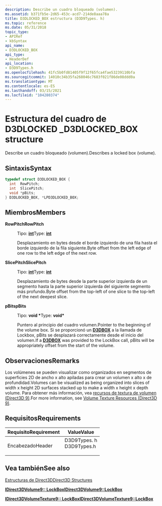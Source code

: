 ```yaml
---
description: Describe un cuadro bloqueado (volumen).
ms.assetid: b371fb5e-2d65-453c-acd7-214de8aaa78a
title: D3DLOCKED_BOX estructura (D3D9Types. h)
ms.topic: reference
ms.date: 05/31/2018
topic_type:
- APIRef
- kbSyntax
api_name:
- D3DLOCKED_BOX
api_type:
- HeaderDef
api_location:
- D3D9Types.h
ms.openlocfilehash: 41fc5b0fd81405f9f12f65fca4fae53239110bfa
ms.sourcegitcommit: 14010c34b35fa268046c7683f021f86de08ddd0a
ms.translationtype: MT
ms.contentlocale: es-ES
ms.lasthandoff: 03/15/2021
ms.locfileid: "104280374"
---
```

# <a name="d3dlocked_box-structure"></a><span data-ttu-id="d8b05-103">Estructura del cuadro de D3DLOCKED \_</span><span class="sxs-lookup"><span data-stu-id="d8b05-103">D3DLOCKED\_BOX structure</span></span>

<span data-ttu-id="d8b05-104">Describe un cuadro bloqueado (volumen).</span><span class="sxs-lookup"><span data-stu-id="d8b05-104">Describes a locked box (volume).</span></span>

## <a name="syntax"></a><span data-ttu-id="d8b05-105">Sintaxis</span><span class="sxs-lookup"><span data-stu-id="d8b05-105">Syntax</span></span>


```C++
typedef struct D3DLOCKED_BOX {
  int  RowPitch;
  int  SlicePitch;
  void *pBits;
} D3DLOCKED_BOX, *LPD3DLOCKED_BOX;
```



## <a name="members"></a><span data-ttu-id="d8b05-106">Miembros</span><span class="sxs-lookup"><span data-stu-id="d8b05-106">Members</span></span>

<dl> <dt>

<span data-ttu-id="d8b05-107">**RowPitch**</span><span class="sxs-lookup"><span data-stu-id="d8b05-107">**RowPitch**</span></span>
</dt> <dd>

<span data-ttu-id="d8b05-108">Tipo: **[ **int**](../winprog/windows-data-types.md)**</span><span class="sxs-lookup"><span data-stu-id="d8b05-108">Type: **[**int**](../winprog/windows-data-types.md)**</span></span>

</dd> <dd>

<span data-ttu-id="d8b05-109">Desplazamiento en bytes desde el borde izquierdo de una fila hasta el borde izquierdo de la fila siguiente.</span><span class="sxs-lookup"><span data-stu-id="d8b05-109">Byte offset from the left edge of one row to the left edge of the next row.</span></span>

</dd> <dt>

<span data-ttu-id="d8b05-110">**SlicePitch**</span><span class="sxs-lookup"><span data-stu-id="d8b05-110">**SlicePitch**</span></span>
</dt> <dd>

<span data-ttu-id="d8b05-111">Tipo: **[ **int**](../winprog/windows-data-types.md)**</span><span class="sxs-lookup"><span data-stu-id="d8b05-111">Type: **[**int**](../winprog/windows-data-types.md)**</span></span>

</dd> <dd>

<span data-ttu-id="d8b05-112">Desplazamiento de bytes desde la parte superior izquierda de un segmento hasta la parte superior izquierda del siguiente segmento más profundo.</span><span class="sxs-lookup"><span data-stu-id="d8b05-112">Byte offset from the top-left of one slice to the top-left of the next deepest slice.</span></span>

</dd> <dt>

<span data-ttu-id="d8b05-113">**pBits**</span><span class="sxs-lookup"><span data-stu-id="d8b05-113">**pBits**</span></span>
</dt> <dd>

<span data-ttu-id="d8b05-114">Tipo: **void \***</span><span class="sxs-lookup"><span data-stu-id="d8b05-114">Type: **void\***</span></span>

</dd> <dd>

<span data-ttu-id="d8b05-115">Puntero al principio del cuadro volumen.</span><span class="sxs-lookup"><span data-stu-id="d8b05-115">Pointer to the beginning of the volume box.</span></span> <span data-ttu-id="d8b05-116">Si se proporcionó un [**D3DBOX**](d3dbox.md) a la llamada de Lockbox, pBits se desplazará correctamente desde el inicio del volumen.</span><span class="sxs-lookup"><span data-stu-id="d8b05-116">If a [**D3DBOX**](d3dbox.md) was provided to the LockBox call, pBits will be appropriately offset from the start of the volume.</span></span>

</dd> </dl>

## <a name="remarks"></a><span data-ttu-id="d8b05-117">Observaciones</span><span class="sxs-lookup"><span data-stu-id="d8b05-117">Remarks</span></span>

<span data-ttu-id="d8b05-118">Los volúmenes se pueden visualizar como organizados en segmentos de superficies 2D de ancho x alto apiladas para crear un volumen x alto x de profundidad.</span><span class="sxs-lookup"><span data-stu-id="d8b05-118">Volumes can be visualized as being organized into slices of width x height 2D surfaces stacked up to make a width x height x depth volume.</span></span> <span data-ttu-id="d8b05-119">Para obtener más información, vea [recursos de textura de volumen (Direct3D 9)](volume-texture-resources.md).</span><span class="sxs-lookup"><span data-stu-id="d8b05-119">For more information, see [Volume Texture Resources (Direct3D 9)](volume-texture-resources.md).</span></span>

## <a name="requirements"></a><span data-ttu-id="d8b05-120">Requisitos</span><span class="sxs-lookup"><span data-stu-id="d8b05-120">Requirements</span></span>



| <span data-ttu-id="d8b05-121">Requisito</span><span class="sxs-lookup"><span data-stu-id="d8b05-121">Requirement</span></span> | <span data-ttu-id="d8b05-122">Value</span><span class="sxs-lookup"><span data-stu-id="d8b05-122">Value</span></span> |
|-------------------|----------------------------------------------------------------------------------------|
| <span data-ttu-id="d8b05-123">Encabezado</span><span class="sxs-lookup"><span data-stu-id="d8b05-123">Header</span></span><br/> | <dl> <span data-ttu-id="d8b05-124"><dt>D3D9Types. h</dt></span><span class="sxs-lookup"><span data-stu-id="d8b05-124"><dt>D3D9Types.h</dt></span></span> </dl> |



## <a name="see-also"></a><span data-ttu-id="d8b05-125">Vea también</span><span class="sxs-lookup"><span data-stu-id="d8b05-125">See also</span></span>

<dl> <dt>

[<span data-ttu-id="d8b05-126">Estructuras de Direct3D</span><span class="sxs-lookup"><span data-stu-id="d8b05-126">Direct3D Structures</span></span>](dx9-graphics-reference-d3d-structures.md)
</dt> <dt>

[<span data-ttu-id="d8b05-127">**IDirect3DVolume9:: LockBox**</span><span class="sxs-lookup"><span data-stu-id="d8b05-127">**IDirect3DVolume9::LockBox**</span></span>](/windows/win32/api/d3d9helper/nf-d3d9helper-idirect3dvolume9-lockbox)
</dt> <dt>

[<span data-ttu-id="d8b05-128">**IDirect3DVolumeTexture9:: LockBox**</span><span class="sxs-lookup"><span data-stu-id="d8b05-128">**IDirect3DVolumeTexture9::LockBox**</span></span>](/windows/win32/api/d3d9helper/nf-d3d9helper-idirect3dvolumetexture9-lockbox)
</dt> </dl>

 

 
